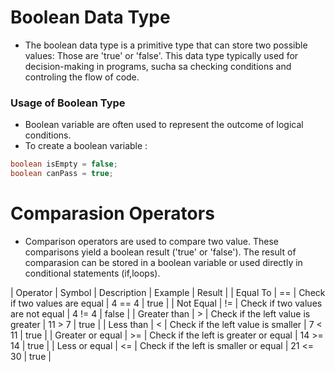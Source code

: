 # Boolean Data Type
- The boolean data type is a primitive type that can store two possible values: Those are 'true' or 'false'.
This data type typically used for decision-making in programs, sucha sa checking conditions and controling the flow of code.
### Usage of Boolean Type
* Boolean variable are often used to represent the outcome of logical conditions.
* To create a boolean variable :
```java
boolean isEmpty = false;
boolean canPass = true;
```

# Comparasion Operators
- Comparison operators are used to compare two value. These comparisons yield a boolean result ('true' or 'false'). The result of comparasion can be stored
in a boolean variable or used directly in conditional statements (if,loops).

|   Operator        |     Symbol    |         Description                               |   Example  |     Result     |
|   Equal To        |       ==      |         Check if two values are equal             |   4 == 4   |     true       |
|   Not Equal       |       !=      |         Check if two values are not equal         |   4 != 4   |     false      |
| Greater than      |       >       |         Check if the left value is greater        |   11 > 7   |     true       |
|   Less than       |       <       |         Check if the left value is smaller        |   7 < 11   |     true       |
|  Greater or equal |     >=        |         Check if the left is greater or equal     |   14 >= 14 |     true       |
|  Less or equal    |     <=        |         Check if the left is smaller or equal     |   21 <= 30 |     true       |
